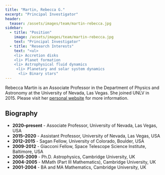 ```yaml
---
title: "Martin, Rebecca G."
excerpt: "Principal Investigator"
header:
  teaser: /assets/images/team/martin-rebecca.jpg
sidebar:
  - title: "Position"
    image: /assets/images/team/martin-rebecca.jpg
    text: "Principal Investigator"
  - title: "Research Interests"
    text: "<ul>
    <li> Accretion disks
    <li> Planet formation
    <li> Astrophysical fluid dynamics
     <li> Planetary and solar system dynamics 
      <li> Binary stars"
---
```


Rebecca Martin is an Associate Professor in the Department of Physics and Astronomy at the University of Nevada, Las Vegas. She joined UNLV in 2015.  Please visit her 
      [personal website](https://www.physics.unlv.edu/~rgmartin) for more information.
      
## Biography
- __2020–present__ - Associate Professor, University of Nevada, Las Vegas, USA
- __2015–2020__      - Assistant Professor, University of Nevada, Las Vegas, USA
- __2012–2015__      - Sagan Fellow, University of Colorado, Boulder, USA
- __2009-2012__      - Giacconi Fellow, Space Telescope Science Institute, Baltimore, USA
- __2005-2009__      - Ph.D. Astrophysics, Cambridge University, UK
- __2004-2005__      - MMath (Part III Mathematics), Cambridge University, UK
- __2001-2004__      - BA and MA Mathematics, Cambridge University, UK
      
